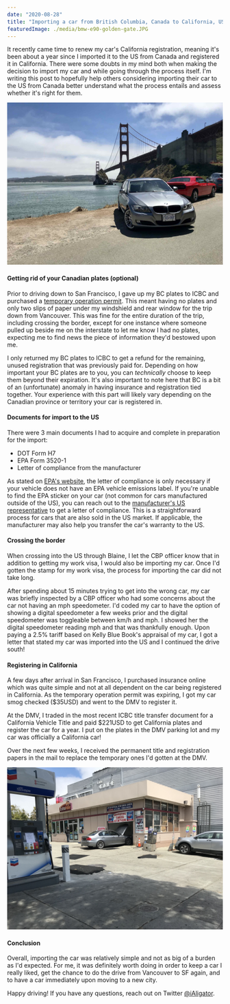 ```yaml
---
date: "2020-08-28"
title: "Importing a car from British Columbia, Canada to California, US"
featuredImage: ./media/bmw-e90-golden-gate.JPG
---
```


It recently came time to renew my car's California registration, meaning it's been about a year since I imported it to the US from Canada and registered it in California. There were some doubts in my mind both when making the decision to import my car and while going through the process itself. I'm writing this post to hopefully help others considering importing their car to the US from Canada better understand what the process entails and assess whether it's right for them.

![A summer prior to becoming a California car.](./media/bmw-e90-golden-gate.JPG)

#### Getting rid of your Canadian plates (optional)
Prior to driving down to San Francisco, I gave up my BC plates to ICBC and purchased a [temporary operation permit](https://www.icbc.com/insurance/buy-renew-cancel/Pages/buy-or-renew.aspx). This meant having no plates and only two slips of paper under my windshield and rear window for the trip down from Vancouver. This was fine for the entire duration of the trip, including crossing the border, except for one instance where someone pulled up beside me on the interstate to let me know I had no plates, expecting me to find news the piece of information they'd bestowed upon me.

I only returned my BC plates to ICBC to get a refund for the remaining, unused registration that was previously paid for. Depending on how important your BC plates are to you, you can _technically_ choose to keep them beyond their expiration. It's also important to note here that BC is a bit of an (unfortunate) anomaly in having insurance and registration tied together. Your experience with this part will likely vary depending on the Canadian province or territory your car is registered in.

#### Documents for import to the US
There were 3 main documents I had to acquire and complete in preparation for the import:
 - DOT Form H7
 - EPA Form 3520-1
 - Letter of compliance from the manufacturer

As stated on [EPA's website](https://www.epa.gov/importing-vehicles-and-engines/importing-canadian-vehicles), the letter of compliance is only necessary if your vehicle does not have an EPA vehicle emissions label. If you're unable to find the EPA sticker on your car (not common for cars manufactured outside of the US), you can reach out to the [manufacturer's US representative](https://www.epa.gov/importing-vehicles-and-engines/light-duty-vehicle-and-motorcycle-manufacturers-united-states) to get a letter of compliance. This is a straightforward process for cars that are also sold in the US market. If applicable, the manufacturer may also help you transfer the car's warranty to the US.

#### Crossing the border
When crossing into the US through Blaine, I let the CBP officer know that in addition to getting my work visa, I would also be importing my car. Once I'd gotten the stamp for my work visa, the process for importing the car did not take long.

After spending about 15 minutes trying to get into the wrong car, my car was briefly inspected by a CBP officer who had some concerns about the car not having an mph speedometer. I'd coded my car to have the option of showing a digital speedometer a few weeks prior and the digital speedometer was toggleable between km/h and mph. I showed her the digital speedometer reading mph and that was thankfully enough. Upon paying a 2.5% tariff based on Kelly Blue Book's appraisal of my car, I got a letter that stated my car was imported into the US and I continued the drive south!

#### Registering in California
A few days after arrival in San Francisco, I purchased insurance online which was quite simple and not at all dependent on the car being registered in California. As the temporary operation permit was expiring, I got my car smog checked ($35USD) and went to the DMV to register it.

At the DMV, I traded in the most recent ICBC title transfer document for a California Vehicle Title and paid $221USD to get California plates and register the car for a year. I put on the plates in the DMV parking lot and my car was officially a California car!

Over the next few weeks, I received the permanent title and registration papers in the mail to replace the temporary ones I'd gotten at the DMV.

![Getting smog inspection done prior to registering the car in California.](./media/bmw-e90-smog-check.jpg)

#### Conclusion
Overall, importing the car was relatively simple and not as big of a burden as I'd expected. For me, it was definitely worth doing in order to keep a car I really liked, get the chance to do the drive from Vancouver to SF again, and to have a car immediately upon moving to a new city.

Happy driving! If you have any questions, reach out on Twitter [@iAligator](https://twitter.com/iAligator).
